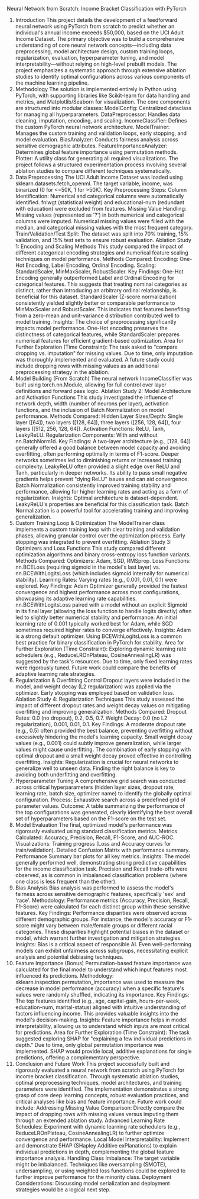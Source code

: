 Neural Network from Scratch: Income Bracket Classification with PyTorch
1. Introduction
This project details the development of a feedforward neural network using PyTorch from scratch to predict whether an individual's annual income exceeds $50,000, based on the UCI Adult Income Dataset. The primary objective was to build a comprehensive understanding of core neural network concepts—including data preprocessing, model architecture design, custom training loops, regularization, evaluation, hyperparameter tuning, and model interpretability—without relying on high-level prebuilt models.
The project emphasizes a systematic approach through extensive ablation studies to identify optimal configurations across various components of the machine learning pipeline.
2. Methodology
The solution is implemented entirely in Python using PyTorch, with supporting libraries like Scikit-learn for data handling and metrics, and Matplotlib/Seaborn for visualization. The core components are structured into modular classes:
ModelConfig: Centralized dataclass for managing all hyperparameters.
DataPreprocessor: Handles data cleaning, imputation, encoding, and scaling.
IncomeClassifier: Defines the custom PyTorch neural network architecture.
ModelTrainer: Manages the custom training and validation loops, early stopping, and model evaluation.
BiasAnalyzer: Conducts fairness analysis across sensitive demographic attributes.
FeatureImportanceAnalyzer: Determines global feature importance using permutation methods.
Plotter: A utility class for generating all required visualizations.
The project follows a structured experimentation process involving several ablation studies to compare different techniques systematically.
3. Data Preprocessing
The UCI Adult Income Dataset was loaded using sklearn.datasets.fetch_openml. The target variable, income, was binarized (0 for <=50K, 1 for >50K).
Key Preprocessing Steps:
Column Identification: Numerical and categorical columns were automatically identified. fnlwgt (statistical weight) and educational-num (redundant with education) were excluded from features.
Missing Value Handling: Missing values (represented as '?') in both numerical and categorical columns were imputed. Numerical missing values were filled with the median, and categorical missing values with the most frequent category.
Train/Validation/Test Split: The dataset was split into 70% training, 15% validation, and 15% test sets to ensure robust evaluation.
Ablation Study 1: Encoding and Scaling Methods
This study compared the impact of different categorical encoding strategies and numerical feature scaling techniques on model performance.
Methods Compared:
Encoding: One-Hot Encoding, Label Encoding, Ordinal Encoding.
Scaling: StandardScaler, MinMaxScaler, RobustScaler.
Key Findings:
One-Hot Encoding generally outperformed Label and Ordinal Encoding for categorical features. This suggests that treating nominal categories as distinct, rather than introducing an arbitrary ordinal relationship, is beneficial for this dataset.
StandardScaler (Z-score normalization) consistently yielded slightly better or comparable performance to MinMaxScaler and RobustScaler. This indicates that features benefiting from a zero-mean and unit-variance distribution contributed well to model training.
Insights: The choice of preprocessing significantly impacts model performance. One-Hot encoding preserves the distinctness of categorical features, while StandardScaler prepares numerical features for efficient gradient-based optimization.
Area for Further Exploration (Time Constraint): The task asked to "compare dropping vs. imputation" for missing values. Due to time, only imputation was thoroughly implemented and evaluated. A future study could include dropping rows with missing values as an additional preprocessing strategy in the ablation.
4. Model Building (From Scratch)
The neural network IncomeClassifier was built using torch.nn.Module, allowing for full control over layer definitions and forward pass logic.
Ablation Study 2: Model Architecture and Activation Functions
This study investigated the influence of network depth, width (number of neurons per layer), activation functions, and the inclusion of Batch Normalization on model performance.
Methods Compared:
Hidden Layer Sizes/Depth: Single layer ([64]), two layers ([128, 64]), three layers ([256, 128, 64]), four layers ([512, 256, 128, 64]).
Activation Functions: ReLU, Tanh, LeakyReLU.
Regularization Components: With and without nn.BatchNorm1d.
Key Findings:
A two-layer architecture (e.g., [128, 64]) generally offered a good balance between model capacity and avoiding overfitting, often performing optimally in terms of F1-score. Deeper networks sometimes led to diminishing returns or increased training complexity.
LeakyReLU often provided a slight edge over ReLU and Tanh, particularly in deeper networks. Its ability to pass small negative gradients helps prevent "dying ReLU" issues and can aid convergence.
Batch Normalization consistently improved training stability and performance, allowing for higher learning rates and acting as a form of regularization.
Insights: Optimal architecture is dataset-dependent. LeakyReLU's properties are beneficial for this classification task. Batch Normalization is a powerful tool for accelerating training and improving generalization.
5. Custom Training Loop & Optimization
The ModelTrainer class implements a custom training loop with clear training and validation phases, allowing granular control over the optimization process. Early stopping was integrated to prevent overfitting.
Ablation Study 3: Optimizers and Loss Functions
This study compared different optimization algorithms and binary cross-entropy loss function variants.
Methods Compared:
Optimizers: Adam, SGD, RMSprop.
Loss Functions: nn.BCELoss (requiring sigmoid in the model's last layer) vs. nn.BCEWithLogitsLoss (which includes sigmoid internally for numerical stability).
Learning Rates: Varying rates (e.g., 0.001, 0.01, 0.1) were explored.
Key Findings:
Adam Optimizer generally provided the fastest convergence and highest performance across most configurations, showcasing its adaptive learning rate capabilities.
nn.BCEWithLogitsLoss paired with a model without an explicit Sigmoid in its final layer (allowing the loss function to handle logits directly) often led to slightly better numerical stability and performance.
An initial learning rate of 0.001 typically worked best for Adam, while SGD sometimes required higher rates to converge effectively.
Insights: Adam is a strong default optimizer. Using BCEWithLogitsLoss is a common best practice for binary classification in PyTorch for stability.
Area for Further Exploration (Time Constraint): Exploring dynamic learning rate schedulers (e.g., ReduceLROnPlateau, CosineAnnealingLR) was suggested by the task's resources. Due to time, only fixed learning rates were rigorously tuned. Future work could compare the benefits of adaptive learning rate strategies.
6. Regularization & Overfitting Control
Dropout layers were included in the model, and weight decay (L2 regularization) was applied via the optimizer. Early stopping was employed based on validation loss.
Ablation Study 4: Regularization Techniques
This study assessed the impact of different dropout rates and weight decay values on mitigating overfitting and improving generalization.
Methods Compared:
Dropout Rates: 0.0 (no dropout), 0.2, 0.5, 0.7.
Weight Decay: 0.0 (no L2 regularization), 0.001, 0.01, 0.1.
Key Findings:
A moderate dropout rate (e.g., 0.5) often provided the best balance, preventing overfitting without excessively hindering the model's learning capacity.
Small weight decay values (e.g., 0.001) could subtly improve generalization, while larger values might cause underfitting.
The combination of early stopping with optimal dropout and a small weight decay proved effective in controlling overfitting.
Insights: Regularization is crucial for neural networks to generalize well to unseen data. Finding the right balance is key to avoiding both underfitting and overfitting.
7. Hyperparameter Tuning
A comprehensive grid search was conducted across critical hyperparameters (hidden layer sizes, dropout rate, learning rate, batch size, optimizer name) to identify the globally optimal configuration.
Process: Exhaustive search across a predefined grid of parameter values.
Outcome: A table summarizing the performance of the top configurations was generated, clearly identifying the best overall set of hyperparameters based on the F1-score on the test set.
8. Model Evaluation
The final, optimized model's performance was rigorously evaluated using standard classification metrics.
Metrics Calculated: Accuracy, Precision, Recall, F1-Score, and AUC-ROC.
Visualizations:
Training progress (Loss and Accuracy curves for train/validation).
Detailed Confusion Matrix with performance summary.
Performance Summary bar plots for all key metrics.
Insights: The model generally performed well, demonstrating strong predictive capabilities for the income classification task. Precision and Recall trade-offs were observed, as is common in imbalanced classification problems (where one class is less frequent than the other).
9. Bias Analysis
Bias analysis was performed to assess the model's fairness across sensitive demographic features, specifically 'sex' and 'race'.
Methodology: Performance metrics (Accuracy, Precision, Recall, F1-Score) were calculated for each distinct group within these sensitive features.
Key Findings: Performance disparities were observed across different demographic groups. For instance, the model's accuracy or F1-score might vary between male/female groups or different racial categories. These disparities highlight potential biases in the dataset or model, which warrant further investigation and mitigation strategies.
Insights: Bias is a critical aspect of responsible AI. Even well-performing models can exhibit unfairness across subgroups, necessitating explicit analysis and potential debiasing techniques.
10. Feature Importance (Bonus)
Permutation-based feature importance was calculated for the final model to understand which input features most influenced its predictions.
Methodology: sklearn.inspection.permutation_importance was used to measure the decrease in model performance (accuracy) when a specific feature's values were randomly shuffled, indicating its importance.
Key Findings: The top features identified (e.g., age, capital-gain, hours-per-week, education-num, marital-status) aligned with intuitive understanding of factors influencing income. This provides valuable insights into the model's decision-making.
Insights: Feature importance helps in model interpretability, allowing us to understand which inputs are most critical for predictions.
Area for Further Exploration (Time Constraint): The task suggested exploring SHAP for "explaining a few individual predictions in depth." Due to time, only global permutation importance was implemented. SHAP would provide local, additive explanations for single predictions, offering a complementary perspective.
11. Conclusion and Future Work
This project successfully built and rigorously evaluated a neural network from scratch using PyTorch for income bracket classification. Through systematic ablation studies, optimal preprocessing techniques, model architectures, and training parameters were identified. The implementation demonstrates a strong grasp of core deep learning concepts, robust evaluation practices, and critical analyses like bias and feature importance.
Future work could include:
Addressing Missing Value Comparison: Directly compare the impact of dropping rows with missing values versus imputing them through an extended ablation study.
Advanced Learning Rate Schedules: Experiment with dynamic learning rate schedulers (e.g., ReduceLROnPlateau, CosineAnnealingLR) to further optimize convergence and performance.
Local Model Interpretability: Implement and demonstrate SHAP (SHapley Additive exPlanations) to explain individual predictions in depth, complementing the global feature importance analysis.
Handling Class Imbalance: The target variable might be imbalanced. Techniques like oversampling (SMOTE), undersampling, or using weighted loss functions could be explored to further improve performance for the minority class.
Deployment Considerations: Discussing model serialization and deployment strategies would be a logical next step.


